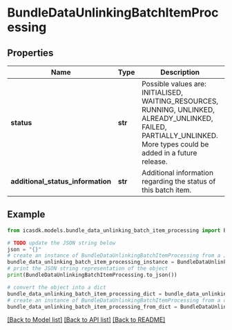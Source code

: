 # BundleDataUnlinkingBatchItemProcessing


## Properties

Name | Type | Description | Notes
------------ | ------------- | ------------- | -------------
**status** | **str** | Possible values are: INITIALISED, WAITING_RESOURCES, RUNNING, UNLINKED, ALREADY_UNLINKED, FAILED, PARTIALLY_UNLINKED. More types could be added in a future release. | 
**additional_status_information** | **str** | Additional information regarding the status of this batch item. | [optional] 

## Example

```python
from icasdk.models.bundle_data_unlinking_batch_item_processing import BundleDataUnlinkingBatchItemProcessing

# TODO update the JSON string below
json = "{}"
# create an instance of BundleDataUnlinkingBatchItemProcessing from a JSON string
bundle_data_unlinking_batch_item_processing_instance = BundleDataUnlinkingBatchItemProcessing.from_json(json)
# print the JSON string representation of the object
print(BundleDataUnlinkingBatchItemProcessing.to_json())

# convert the object into a dict
bundle_data_unlinking_batch_item_processing_dict = bundle_data_unlinking_batch_item_processing_instance.to_dict()
# create an instance of BundleDataUnlinkingBatchItemProcessing from a dict
bundle_data_unlinking_batch_item_processing_from_dict = BundleDataUnlinkingBatchItemProcessing.from_dict(bundle_data_unlinking_batch_item_processing_dict)
```
[[Back to Model list]](../README.md#documentation-for-models) [[Back to API list]](../README.md#documentation-for-api-endpoints) [[Back to README]](../README.md)


